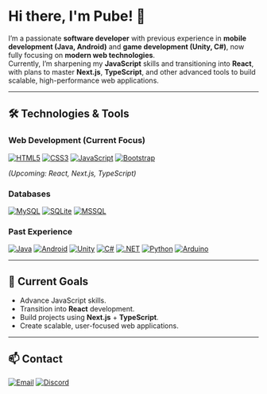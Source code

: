 # Hi there, I'm Pube! 👋

I’m a passionate **software developer** with previous experience in **mobile development (Java, Android)** and **game development (Unity, C#)**, now fully focusing on **modern web technologies**.  
Currently, I’m sharpening my **JavaScript** skills and transitioning into **React**, with plans to master **Next.js**, **TypeScript**, and other advanced tools to build scalable, high-performance web applications.

---

## 🛠 Technologies & Tools

### Web Development (Current Focus)
[![HTML5](https://img.shields.io/badge/HTML5-E34F26?style=flat&logo=html5&logoColor=white)](https://developer.mozilla.org/en-US/docs/Web/HTML)
[![CSS3](https://img.shields.io/badge/CSS3-1572B6?style=flat&logo=css3&logoColor=white)](https://developer.mozilla.org/en-US/docs/Web/CSS)
[![JavaScript](https://img.shields.io/badge/JavaScript-F7DF1E?style=flat&logo=javascript&logoColor=black)](https://developer.mozilla.org/en-US/docs/Web/JavaScript)
[![Bootstrap](https://img.shields.io/badge/Bootstrap-563D7C?style=flat&logo=bootstrap&logoColor=white)](https://getbootstrap.com/)

*(Upcoming: React, Next.js, TypeScript)*

### Databases
[![MySQL](https://img.shields.io/badge/MySQL-4479A1?style=flat&logo=mysql&logoColor=white)](https://www.mysql.com/)
[![SQLite](https://img.shields.io/badge/SQLite-003B57?style=flat&logo=sqlite&logoColor=white)](https://www.sqlite.org/)
[![MSSQL](https://img.shields.io/badge/MSSQL-CC2927?style=flat&logo=microsoft-sql-server&logoColor=white)](https://www.microsoft.com/sql-server)

### Past Experience
[![Java](https://img.shields.io/badge/Java-007396?style=flat&logo=java&logoColor=white)](https://www.oracle.com/java/)
[![Android](https://img.shields.io/badge/Android-3DDC84?style=flat&logo=android&logoColor=white)](https://developer.android.com/)
[![Unity](https://img.shields.io/badge/Unity-000000?style=flat&logo=unity&logoColor=white)](https://unity.com/)
[![C#](https://img.shields.io/badge/C%23-239120?style=flat&logo=c-sharp&logoColor=white)](https://learn.microsoft.com/en-us/dotnet/csharp/)
[![.NET](https://img.shields.io/badge/.NET-512BD4?style=flat&logo=.net&logoColor=white)](https://dotnet.microsoft.com/)
[![Python](https://img.shields.io/badge/Python-3776AB?style=flat&logo=python&logoColor=white)](https://www.python.org/)
[![Arduino](https://img.shields.io/badge/Arduino-00979D?style=flat&logo=arduino&logoColor=white)](https://www.arduino.cc/)

---

## 🎯 Current Goals
- Advance JavaScript skills.
- Transition into **React** development.
- Build projects using **Next.js** + **TypeScript**.
- Create scalable, user-focused web applications.

---

## 📫 Contact
[![Email](https://img.shields.io/badge/Email-D14836?style=flat&logo=gmail&logoColor=white)](mailto:pubedev@gmail.com)
[![Discord](https://img.shields.io/badge/Discord-pubee-7289DA?style=flat&logo=discord&logoColor=white)](https://discord.com)

